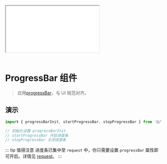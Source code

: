 <script setup lang="ts">
import Iframe from '@/components/Iframe.vue'
</script>

<Iframe src="/mobile.html#ProgressBar"></Iframe>

<div style="height:20px;width:100%;"></div>

# ProgressBar 组件

> 应用[progressBar](https://github.com/rstacruz/nprogress)，与 UI 规范对齐。

## 演示

```ts
import { progressBarInit, startProgressBar, stopProgressBar } from '@/frontend-common/utils/progressBar'

// 初始化设置 progressBarInit
// startProgressBar 开启进度条
// stopProgressBar 关闭进度条
```

::: tip 值得注意
进度条已集中至 `request` 中，你只需要设置 `progressBar` 属性即可开启。详情见 [request](/frontend-common-guide/utils/request.html)。
:::
